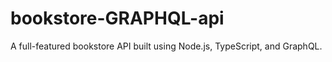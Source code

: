 # bookstore-GRAPHQL-api
A full-featured bookstore API built using Node.js, TypeScript, and GraphQL. 
